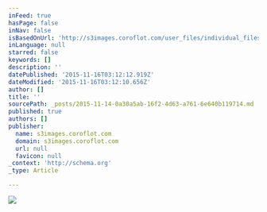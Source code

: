```yaml
---
inFeed: true
hasPage: false
inNav: false
isBasedOnUrl: 'http://s3images.coroflot.com/user_files/individual_files/original_327436_iysrc4hi3toioucucuym0lhip.png'
inLanguage: null
starred: false
keywords: []
description: ''
datePublished: '2015-11-16T03:12:12.919Z'
dateModified: '2015-11-16T03:12:10.656Z'
author: []
title: ''
sourcePath: _posts/2015-11-14-0a30a5ab-16f2-4d63-a761-6e640b119714.md
published: true
authors: []
publisher:
  name: s3images.coroflot.com
  domain: s3images.coroflot.com
  url: null
  favicon: null
_context: 'http://schema.org'
_type: Article

---
```

![](http://s3images.coroflot.com/user_files/individual_files/original_327436_iysrc4hi3toioucucuym0lhip.png)